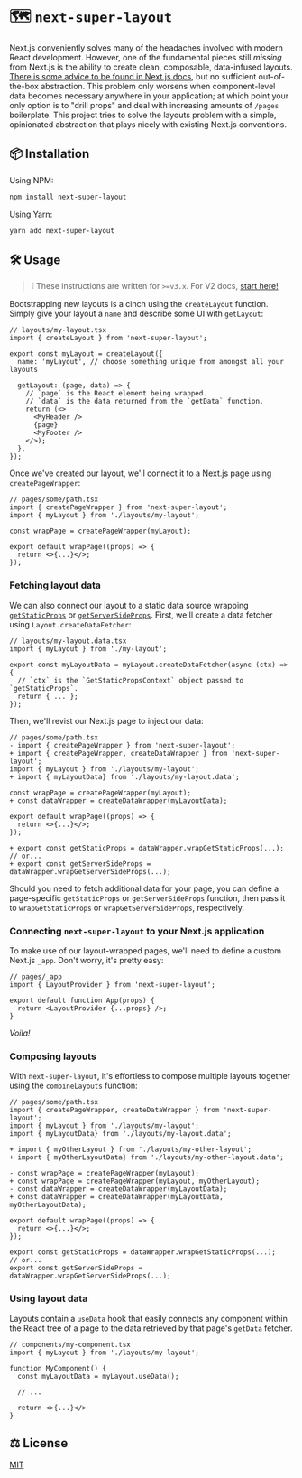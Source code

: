 # 🗺 `next-super-layout`

Next.js conveniently solves many of the headaches involved with modern React development. However, one of the fundamental pieces still _missing_ from Next.js is the ability to create clean, composable, data-infused layouts. [There is some advice to be found in Next.js docs](https://nextjs.org/docs/basic-features/layouts), but no sufficient out-of-the-box abstraction. This problem only worsens when component-level data becomes necessary anywhere in your application; at which point your only option is to "drill props" and deal with increasing amounts of `/pages` boilerplate. This project tries to solve the layouts problem with a simple, opinionated abstraction that plays nicely with existing Next.js conventions.

## 📦 Installation

Using NPM:

```zsh
npm install next-super-layout
```

Using Yarn:

```zsh
yarn add next-super-layout
```

## 🛠 Usage

> ❕ These instructions are written for `>=v3.x`. For V2 docs, [start here!](./V2-DOCS.md)

Bootstrapping new layouts is a cinch using the `createLayout` function. Simply give your layout a `name` and describe some UI with `getLayout`:

```tsx
// layouts/my-layout.tsx
import { createLayout } from 'next-super-layout';

export const myLayout = createLayout({
  name: 'myLayout', // choose something unique from amongst all your layouts

  getLayout: (page, data) => {
    // `page` is the React element being wrapped.
    // `data` is the data returned from the `getData` function.
    return (<>
      <MyHeader />
      {page}
      <MyFooter />
    </>);
  },
});
```

Once we've created our layout, we'll connect it to a Next.js page using `createPageWrapper`:

```tsx
// pages/some/path.tsx
import { createPageWrapper } from 'next-super-layout';
import { myLayout } from './layouts/my-layout';

const wrapPage = createPageWrapper(myLayout);

export default wrapPage((props) => {
  return <>{...}</>;
});
```

### Fetching layout data

We can also connect our layout to a static data source wrapping [`getStaticProps`](https://nextjs.org/docs/basic-features/data-fetching/get-static-props) or [`getServerSideProps`](https://nextjs.org/docs/basic-features/data-fetching/get-server-side-props). First, we'll create a data fetcher using `Layout.createDataFetcher`:

```tsx
// layouts/my-layout.data.tsx
import { myLayout } from './my-layout';

export const myLayoutData = myLayout.createDataFetcher(async (ctx) => {
  // `ctx` is the `GetStaticPropsContext` object passed to `getStaticProps`.
  return { ... };
});
```

Then, we'll revist our Next.js page to inject our data:

```tsx
// pages/some/path.tsx
- import { createPageWrapper } from 'next-super-layout';
+ import { createPageWrapper, createDataWrapper } from 'next-super-layout';
import { myLayout } from './layouts/my-layout';
+ import { myLayoutData} from './layouts/my-layout.data';

const wrapPage = createPageWrapper(myLayout);
+ const dataWrapper = createDataWrapper(myLayoutData);

export default wrapPage((props) => {
  return <>{...}</>;
});

+ export const getStaticProps = dataWrapper.wrapGetStaticProps(...);
// or...
+ export const getServerSideProps = dataWrapper.wrapGetServerSideProps(...);
```

Should you need to fetch additional data for your page, you can define a page-specific `getStaticProps` or `getServerSideProps` function, then pass it to `wrapGetStaticProps` or `wrapGetServerSideProps`, respectively.

### Connecting `next-super-layout` to your Next.js application

To make use of our layout-wrapped pages, we'll need to define a custom Next.js `_app`. Don't worry, it's pretty easy:

```tsx
// pages/_app
import { LayoutProvider } from 'next-super-layout';

export default function App(props) {
  return <LayoutProvider {...props} />;
}
```

_Voila!_

### Composing layouts

With `next-super-layout`, it's effortless to compose multiple layouts together using the `combineLayouts` function:

```tsx
// pages/some/path.tsx
import { createPageWrapper, createDataWrapper } from 'next-super-layout';
import { myLayout } from './layouts/my-layout';
import { myLayoutData} from './layouts/my-layout.data';

+ import { myOtherLayout } from './layouts/my-other-layout';
+ import { myOtherLayoutData} from './layouts/my-other-layout.data';

- const wrapPage = createPageWrapper(myLayout);
+ const wrapPage = createPageWrapper(myLayout, myOtherLayout);
- const dataWrapper = createDataWrapper(myLayoutData);
+ const dataWrapper = createDataWrapper(myLayoutData, myOtherLayoutData);

export default wrapPage((props) => {
  return <>{...}</>;
});

export const getStaticProps = dataWrapper.wrapGetStaticProps(...);
// or...
export const getServerSideProps = dataWrapper.wrapGetServerSideProps(...);
```

### Using layout data

Layouts contain a `useData` hook that easily connects any component within the React tree of a page to the data retrieved by that page's `getData` fetcher.

```tsx
// components/my-component.tsx
import { myLayout } from './layouts/my-layout';

function MyComponent() {
  const myLayoutData = myLayout.useData();

  // ...

  return <>{...}</>
}
```

## ⚖️ License

[MIT](./LICENSE)
